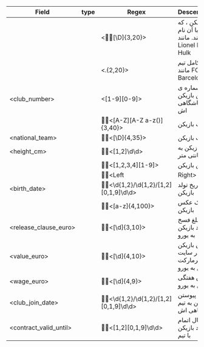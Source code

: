 Field |  type   | Regex | Descereption
----- |---------|-------|--------------
<name> |  <string>  | <[ََ\D]{3,20}> | نام بازیکن ، که او را با آن نام میشناسند. مانند Lionel Messi , Hulk
<club> |  <string>  | <.{2,20}> | نام کامل تیم مانند FC Barcelona
<club_number> |  <string>  | <[1-9][0-9]> | شماره ی پیراهن بازیکن در تیم باشگاهی اش
<nation> |  <string>  | <ََ[A-Z][A-Z a-z\(\)]{3,40}> | ملیت بازیکن
<national_team> |  <string>  | <ََ[\D]{4,35}> | ملیت بازیکن
<height_cm> |  <int>  | <ََ[1,2]\d\d> | قد بازیکن به سانتی متر
<age> |  <int>  | <ََ[1,2,3,4][1-9]> | سن بازیکن
<foot> |  <string>  | <ََLeft|Right> | پای تخصصی بازیکن (چپ یا راست) 
<birth_date> |  <string>  | <ََ\d{1,2}/\d{1,2}/[1,2][0,1,9]\d\d> | تاریخ تولد بازیکن
<photo> |  <string>  | <ََ[a-z]{4,100}> | لینک عکس بازیکن
<release_clause_euro> |  <int>  | <ََ[\d]{3,10}> | مبلغ فسخ قرارداد بازیکن به یورو
<value_euro> |  <int>  | <ََ[\d]{4,10}> | ارزش بازیکن در سایت ترانسفرمارکت بازیکن به یورو
<wage_euro> |  <int>  | <ََ[\d]{4,9}> | حقوق هفتگی بازیکن به یورو
<club_join_date> |  <string>  | <ََ\d{1,2}/\d{1,2}/[1,2][0,1,9]\d\d> | تاریخ پیوستن بازیکن به تیم باشگاهی اش
<contract_valid_until> |  <string>  | <ََ[1,2][0,1,9]\d\d> | سال اتمام قرارداد بازیکن با تیم


